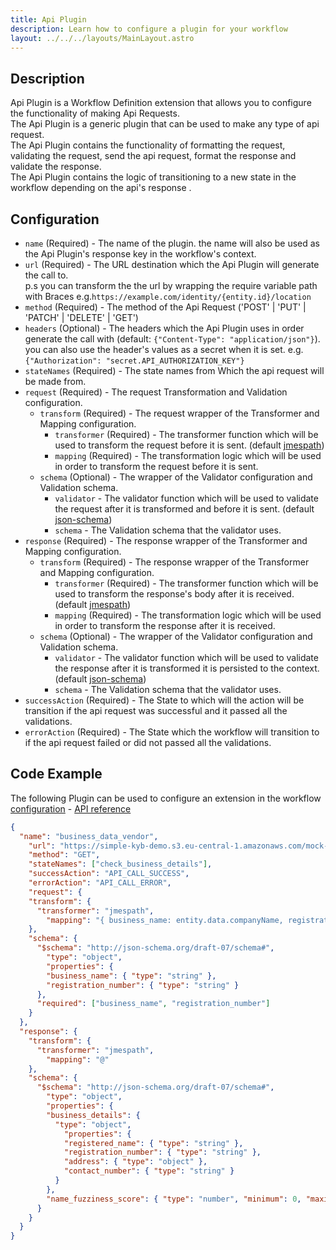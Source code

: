 ```yaml
---
title: Api Plugin
description: Learn how to configure a plugin for your workflow
layout: ../../../layouts/MainLayout.astro
---
```


## Description

Api Plugin is a Workflow Definition extension that allows you to configure the functionality of making Api Requests. <br>
The Api Plugin is a generic plugin that can be used to make any type of api request. <br>
The Api Plugin contains the functionality of formatting the request, validating the request, send the api request, format the response and validate the response. <br>
The Api Plugin contains the logic of transitioning to a new state in the workflow depending on the api's response . <br>

## Configuration

- `name` (Required) - The name of the plugin. the name will also be used as the Api Plugin's response key in the workflow's context.
- `url` (Required) -  The URL destination which the Api Plugin will generate the call to.<br>p.s you can transform the the url by wrapping the require variable path with Braces e.g.`https://example.com/identity/{entity.id}/location`
- `method` (Required) - The method of the Api Request ('POST' | 'PUT' | 'PATCH' | 'DELETE' | 'GET')
- `headers` (Optional) - The headers which the Api Plugin uses in order generate the call with (default: `{"Content-Type": "application/json"}`). you can also use the header's values as a secret when it is set. e.g. `{"Authorization": "secret.API_AUTHORIZATION_KEY"}`
- `stateNames` (Required) - The state names from Which the api request will be made from.
- `request` (Required) - The request Transformation and Validation configuration.
  - `transform` (Required) - The request wrapper of the Transformer and Mapping configuration.
    - `transformer` (Required) - The transformer function which will be used to transform the request before it is sent. (default [jmespath](https://jmespath.org/))
    - `mapping` (Required) - The transformation logic which will be used in order to transform the request before it is sent.
  - `schema` (Optional) - The wrapper of the Validator configuration and Validation schema.
    - `validator` - The validator function which will be used to validate the request after it is transformed and before it is sent. (default [json-schema](https://json-schema.org/))
    - `schema` - The Validation schema that the validator uses.
- `response` (Required) - The response wrapper of the Transformer and Mapping configuration.
  - `transform` (Required) - The response wrapper of the Transformer and Mapping configuration.
    - `transformer` (Required) - The transformer function which will be used to transform the response's body after it is received. (default [jmespath](https://jmespath.org/))
    - `mapping` (Required) - The transformation logic which will be used in order to transform the response after it is received.
  - `schema` (Optional) - The wrapper of the Validator configuration and Validation schema.
    - `validator` - The validator function which will be used to validate the response after it is transformed it is persisted to the context. (default [json-schema](https://json-schema.org/))
    - `schema` - The Validation schema that the validator uses.
- `successAction` (Required) - The State to which will the action will be transition if the api request was successful and it passed all the validations.
- `errorAction` (Required) - The State which the workflow will transition to if the api request failed or did not passed all the validations.

## Code Example

The following Plugin can be used to configure an extension in the workflow [configuration](#configuration) - [API reference](/en/learn/workflow_definitions)

```json
{
  "name": "business_data_vendor",
    "url": "https://simple-kyb-demo.s3.eu-central-1.amazonaws.com/mock-data/business_test_eu.json",
    "method": "GET",
    "stateNames": ["check_business_details"],
    "successAction": "API_CALL_SUCCESS",
    "errorAction": "API_CALL_ERROR",
    "request": {
    "transform": {
      "transformer": "jmespath",
        "mapping": "{ business_name: entity.data.companyName, registration_number: entity.data.registrationNumber}"
    },
    "schema": {
      "$schema": "http://json-schema.org/draft-07/schema#",
        "type": "object",
        "properties": {
        "business_name": { "type": "string" },
        "registration_number": { "type": "string" }
      },
      "required": ["business_name", "registration_number"]
    }
  },
  "response": {
    "transform": {
      "transformer": "jmespath",
        "mapping": "@"
    },
    "schema": {
      "$schema": "http://json-schema.org/draft-07/schema#",
        "type": "object",
        "properties": {
        "business_details": {
          "type": "object",
            "properties": {
            "registered_name": { "type": "string" },
            "registration_number": { "type": "string" },
            "address": { "type": "object" },
            "contact_number": { "type": "string" }
          }
        },
        "name_fuzziness_score": { "type": "number", "minimum": 0, "maximum": 1 }
      }
    }
  }
}
```
